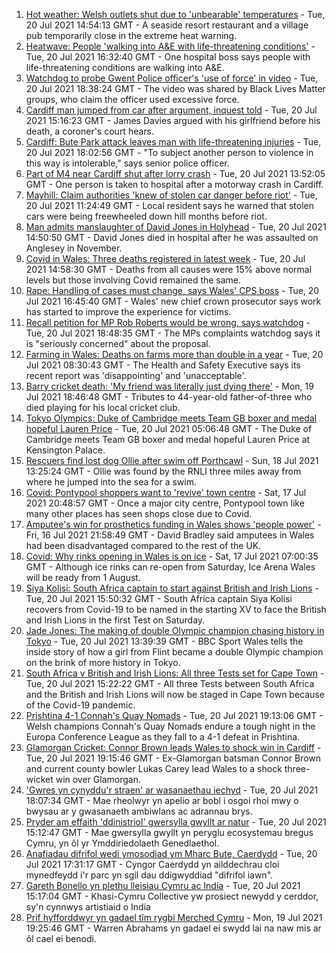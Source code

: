 1. [Hot weather: Welsh outlets shut due to 'unbearable' temperatures](https://www.bbc.co.uk/news/uk-wales-57899296) - Tue, 20 Jul 2021 14:54:13 GMT - A seaside resort restaurant and a village pub temporarily close in the extreme heat warning.
2. [Heatwave: People 'walking into A&E with life-threatening conditions'](https://www.bbc.co.uk/news/uk-wales-57907214) - Tue, 20 Jul 2021 16:32:40 GMT - One hospital boss says people with life-threatening conditions are walking into A&E.
3. [Watchdog to probe Gwent Police officer's 'use of force' in video](https://www.bbc.co.uk/news/uk-wales-57896406) - Tue, 20 Jul 2021 18:38:24 GMT - The video was shared by Black Lives Matter groups, who claim the officer used excessive force.
4. [Cardiff man jumped from car after argument, inquest told](https://www.bbc.co.uk/news/uk-wales-57906114) - Tue, 20 Jul 2021 15:16:23 GMT - James Davies argued with his girlfriend before his death, a coroner's court hears.
5. [Cardiff: Bute Park attack leaves man with life-threatening injuries](https://www.bbc.co.uk/news/uk-wales-57900310) - Tue, 20 Jul 2021 18:02:56 GMT - "To subject another person to violence in this way is intolerable," says senior police officer.
6. [Part of M4 near Cardiff shut after lorry crash](https://www.bbc.co.uk/news/uk-wales-57903438) - Tue, 20 Jul 2021 13:52:05 GMT - One person is taken to hospital after a motorway crash in Cardiff.
7. [Mayhill: Claim authorities 'knew of stolen car danger before riot'](https://www.bbc.co.uk/news/uk-wales-57895356) - Tue, 20 Jul 2021 11:24:49 GMT - Local resident says he warned that stolen cars were being freewheeled down hill months before riot.
8. [Man admits manslaughter of David Jones in Holyhead](https://www.bbc.co.uk/news/uk-wales-57899295) - Tue, 20 Jul 2021 14:50:50 GMT - David Jones died in hospital after he was assaulted on Anglesey in November.
9. [Covid in Wales: Three deaths registered in latest week](https://www.bbc.co.uk/news/uk-wales-57900599) - Tue, 20 Jul 2021 14:58:30 GMT - Deaths from all causes were 15% above normal levels but those involving Covid remained the same.
10. [Rape: Handling of cases must change, says Wales' CPS boss](https://www.bbc.co.uk/news/uk-wales-57903909) - Tue, 20 Jul 2021 16:45:40 GMT - Wales' new chief crown prosecutor says work has started to improve the experience for victims.
11. [Recall petition for MP Rob Roberts would be wrong, says watchdog](https://www.bbc.co.uk/news/uk-wales-politics-57900798) - Tue, 20 Jul 2021 18:48:35 GMT - The MPs complaints watchdog says it is "seriously concerned" about the proposal.
12. [Farming in Wales: Deaths on farms more than double in a year](https://www.bbc.co.uk/news/uk-wales-57895357) - Tue, 20 Jul 2021 08:30:43 GMT - The Health and Safety Executive says its recent report was 'disappointing' and 'unacceptable'.
13. [Barry cricket death: 'My friend was literally just dying there'](https://www.bbc.co.uk/news/uk-wales-57892928) - Mon, 19 Jul 2021 18:46:48 GMT - Tributes to 44-year-old father-of-three who died playing for his local cricket club.
14. [Tokyo Olympics: Duke of Cambridge meets Team GB boxer and medal hopeful Lauren Price](https://www.bbc.co.uk/sport/av/olympics/57876234) - Tue, 20 Jul 2021 05:06:48 GMT - The Duke of Cambridge meets Team GB boxer and medal hopeful Lauren Price at Kensington Palace.
15. [Rescuers find lost dog Ollie after swim off Porthcawl](https://www.bbc.co.uk/news/uk-wales-57880619) - Sun, 18 Jul 2021 13:25:24 GMT - Ollie was found by the RNLI three miles away from where he jumped into the sea for a swim.
16. [Covid: Pontypool shoppers want to 'revive' town centre](https://www.bbc.co.uk/news/uk-wales-57870128) - Sat, 17 Jul 2021 20:48:57 GMT - Once a major city centre, Pontypool town like many other places has seen shops close due to Covid.
17. [Amputee's win for prosthetics funding in Wales shows 'people power'](https://www.bbc.co.uk/news/uk-wales-57866765) - Fri, 16 Jul 2021 21:58:49 GMT - David Bradley said amputees in Wales had been disadvantaged compared to the rest of the UK.
18. [Covid: Why rinks opening in Wales is on ice](https://www.bbc.co.uk/news/uk-wales-57866643) - Sat, 17 Jul 2021 07:00:35 GMT - Although ice rinks can re-open from Saturday, Ice Arena Wales will be ready from 1 August.
19. [Siya Kolisi: South Africa captain to start against British and Irish Lions](https://www.bbc.co.uk/sport/rugby-union/57881062) - Tue, 20 Jul 2021 15:50:32 GMT - South Africa captain Siya Kolisi recovers from Covid-19 to be named in the starting XV to face the British and Irish Lions in the first Test on Saturday.
20. [Jade Jones: The making of double Olympic champion chasing history in Tokyo](https://www.bbc.co.uk/sport/olympics/57899328) - Tue, 20 Jul 2021 13:39:39 GMT - BBC Sport Wales tells the inside story of how a girl from Flint became a double Olympic champion on the brink of more history in Tokyo.
21. [South Africa v British and Irish Lions: All three Tests set for Cape Town](https://www.bbc.co.uk/sport/rugby-union/57905260) - Tue, 20 Jul 2021 15:22:22 GMT - All three Tests between South Africa and the British and Irish Lions will now be staged in Cape Town because of the Covid-19 pandemic.
22. [Prishtina 4-1 Connah's Quay Nomads](https://www.bbc.co.uk/sport/football/57891008) - Tue, 20 Jul 2021 19:13:06 GMT - Welsh champions Connah's Quay Nomads endure a tough night in the Europa Conference League as they fall to a 4-1 defeat in Prishtina.
23. [Glamorgan Cricket: Connor Brown leads Wales to shock win in Cardiff](https://www.bbc.co.uk/sport/cricket/57905496) - Tue, 20 Jul 2021 19:15:46 GMT - Ex-Glamorgan batsman Connor Brown and current county bowler Lukas Carey lead Wales to a shock three-wicket win over Glamorgan.
24. ['Gwres yn cynyddu'r straen' ar wasanaethau iechyd](https://www.bbc.co.uk/newyddion/57902996) - Tue, 20 Jul 2021 18:07:34 GMT - Mae rheolwyr yn apelio ar bobl i osgoi rhoi mwy o bwysau ar y gwasanaeth ambiwlans ac adrannau brys.
25. [Pryder am effaith 'ddinistriol' gwersylla gwyllt ar natur](https://www.bbc.co.uk/newyddion/57905016) - Tue, 20 Jul 2021 15:12:47 GMT - Mae gwersylla gwyllt yn peryglu ecosystemau bregus Cymru, yn ôl yr Ymddiriedolaeth Genedlaethol.
26. [Anafiadau difrifol wedi ymosodiad ym Mharc Bute, Caerdydd](https://www.bbc.co.uk/newyddion/57899874) - Tue, 20 Jul 2021 17:31:17 GMT - Cyngor Caerdydd yn ailddechrau cloi mynedfeydd i'r parc yn sgil dau ddigwyddiad "difrifol iawn".
27. [Gareth Bonello yn plethu lleisiau Cymru ac India](https://www.bbc.co.uk/newyddion/57902854) - Tue, 20 Jul 2021 15:17:04 GMT - Khasi-Cymru Collective yw prosiect newydd y cerddor, sy'n cynnwys artistiaid o India
28. [Prif hyfforddwyr yn gadael tîm rygbi Merched Cymru](https://www.bbc.co.uk/newyddion/57892737) - Mon, 19 Jul 2021 19:25:46 GMT - Warren Abrahams yn gadael ei swydd lai na naw mis ar ôl cael ei benodi.
